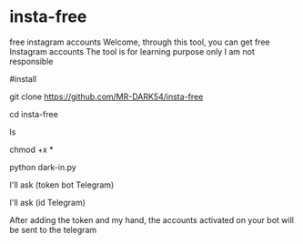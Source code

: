 # insta-free
free instagram accounts 
Welcome, through this tool, you can get free Instagram accounts 
The tool is for learning purpose only I am not responsible 




#install 




git clone https://github.com/MR-DARK54/insta-free




cd insta-free


ls


chmod +x *



python dark-in.py









 I'll ask (token bot Telegram) 


I'll ask (id Telegram) 




After adding the token and my hand, the accounts activated on your bot will be sent to the telegram 
